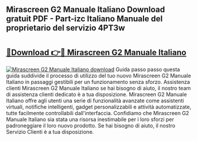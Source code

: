 ## Mirascreen G2 Manuale Italiano Download gratuit PDF - Part-izc Italiano Manuale del proprietario del servizio 4PT3w

# <h2><a href="http://dfd8kpf.blite.top/?on=Mirascreen+G2+Manuale+Italiano">🔗Download 👉🔴 Mirascreen G2 Manuale Italiano</a></h2>

[![Mirascreen G2 Manuale Italiano download](https://i.imgur.com/lujVjoI.png)](http://dfd8kpf.blite.top/?on=Mirascreen+G2+Manuale+Italiano)
Guida passo passo questa guida suddivide il processo di utilizzo del tuo nuovo Mirascreen G2 Manuale Italiano in passaggi gestibili per un funzionamento senza sforzo. Assistenza clienti Mirascreen G2 Manuale Italiano se hai bisogno di aiuto, il nostro team di assistenza clienti dedicato è a tua disposizione. Mirascreen G2 Manuale Italiano offre agli utenti una serie di funzionalità avanzate come assistenti virtuali, notifiche intelligenti, gadget personalizzabili e attività automatizzate, tutte facilmente controllabili dall'interfaccia. Confidiamo che Mirascreen G2 Manuale Italiano sia stata una risorsa inestimabile per i loro sforzi per padroneggiare il loro nuovo prodotto. Se hai bisogno di aiuto, il nostro Servizio Clienti è a tua disposizione.
